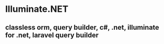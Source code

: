 # Illuminate.NET
classless orm, query builder, c#, .net, illuminate for .net, laravel query builder
-----------------------------------------------------------------------------------
